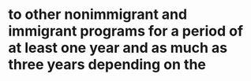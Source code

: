 # to other nonimmigrant and immigrant programs for a period of at least one year and as much as three years depending on the